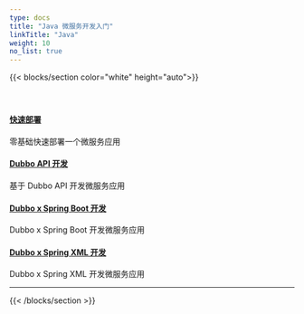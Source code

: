 ```yaml
---
type: docs
title: "Java 微服务开发入门"
linkTitle: "Java"
weight: 10
no_list: true
---
```


{{< blocks/section color="white" height="auto">}}
<div class="td-content list-page">
    <div class="lead"></div><header class="article-meta">
    </header><div class="row">
    <div class="col-sm col-md-6 mb-4">
        <div class="h-100 card shadow" href="#">
            <div class="card-body">
                <h4 class="card-title">
                     <a href='{{< relref "./brief" >}}'>快速部署</a>
                </h4>
                <p>零基础快速部署一个微服务应用</p>
            </div>
        </div>
    </div>
    <div class="col-sm col-md-6 mb-4">
        <div class="h-100 card shadow" href="#">
            <div class="card-body">
                <h4 class="card-title">
                     <a href='{{< relref "./api" >}}'>Dubbo API 开发</a>
                </h4>
                <p>基于 Dubbo API 开发微服务应用</p>
            </div>
        </div>
    </div>
    <div class="col-sm col-md-6 mb-4">
        <div class="h-100 card shadow" href="#">
            <div class="card-body">
                <h4 class="card-title">
                     <a href='{{< relref "./spring-boot" >}}'>Dubbo x Spring Boot 开发</a>
                </h4>
                <p>Dubbo x Spring Boot 开发微服务应用</p>
            </div>
        </div>
    </div>
    <div class="col-sm col-md-6 mb-4">
        <div class="h-100 card shadow" href="#">
            <div class="card-body">
                <h4 class="card-title">
                     <a href='{{< relref "./spring-xml" >}}'>Dubbo x Spring XML 开发</a>
                </h4>
                <p>Dubbo x Spring XML 开发微服务应用</p>
            </div>
        </div>
    </div>
</div>
<hr>
</div>

{{< /blocks/section >}}

